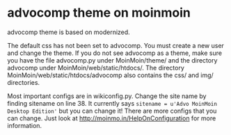 advocomp theme on moinmoin
========

advocomp theme is based on modernized. 

The default css has not been set to advocomp. You must create a new user and change the theme. If you do not see advocomp as a theme, make sure you have the file advocomp.py under MoinMoin/theme/ and the directory advocomp under MoinMoin/web/static/htdocs/. The directory MoinMoin/web/static/htdocs/advocomp also contains the css/ and img/ directories.

Most important configs are in wikiconfig.py. 
Change the site name by finding sitename on line 38. It currently says ```sitename = u'Advo MoinMoin Desktop Edition'``` but you can change it! There are more configs that you can change. Just look at http://moinmo.in/HelpOnConfiguration for more information.


